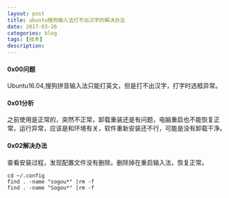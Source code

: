 ```yaml
---
layout: post
title: ubuntu搜狗输入法打不出汉字的解决办法
date: 2017-03-26
categories: blog
tags: [技术]
description: 
---
```


#### 0x00问题
Ubuntu16.04,搜狗拼音输入法只能打英文，但是打不出汉字，打字时选框异常。    

#### 0x01分析
之前使用是正常的，突然不正常，卸载重装还是有问题，电脑重启也不能恢复正常，运行异常，应该是和环境有关，软件重新安装还不行，可能是没有卸载干净。

#### 0x02解决办法
查看安装过程，发现配置文件没有删除。删除掉在重启输入法，恢复正常。

```
cd ~/.config 
find . -name "sogou*" |rm -f
find . -name "Sogou*" |rm -f
```
